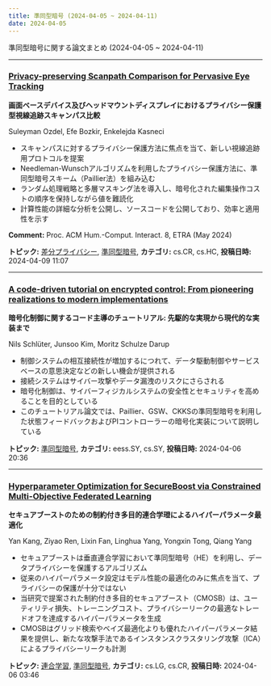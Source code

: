 ```yaml
---
title: 準同型暗号 (2024-04-05 ~ 2024-04-11)
date: 2024-04-05
---
```


準同型暗号に関する論文まとめ (2024-04-05 ~ 2024-04-11)


- - -

### [Privacy-preserving Scanpath Comparison for Pervasive Eye Tracking](http://arxiv.org/abs/2404.06216)

**画面ベースデバイス及びヘッドマウントディスプレイにおけるプライバシー保護型視線追跡スキャンパス比較**

Suleyman Ozdel, Efe Bozkir, Enkelejda Kasneci

- スキャンパスに対するプライバシー保護方法に焦点を当て、新しい視線追跡用プロトコルを提案
- Needleman-Wunschアルゴリズムを利用したプライバシー保護方法に、準同型暗号スキーム（Paillier法）を組み込む
- ランダム処理戦略と多層マスキング法を導入し、暗号化された編集操作コストの順序を保持しながら値を難読化
- 計算性能の詳細な分析を公開し、ソースコードを公開しており、効率と適用性を示す

**Comment:** Proc. ACM Hum.-Comput. Interact. 8, ETRA (May 2024)

**トピック:** [差分プライバシー](dp), [準同型暗号](he), **カテゴリ:** cs.CR, cs.HC, **投稿日時:** 2024-04-09 11:07


- - -

### [A code-driven tutorial on encrypted control: From pioneering realizations to modern implementations](http://arxiv.org/abs/2404.04727)

**暗号化制御に関するコード主導のチュートリアル: 先駆的な実現から現代的な実装まで**

Nils Schlüter, Junsoo Kim, Moritz Schulze Darup

- 制御システムの相互接続性が増加するにつれて、データ駆動制御やサービスベースの意思決定などの新しい機会が提供される
- 接続システムはサイバー攻撃やデータ漏洩のリスクにさらされる
- 暗号化制御は、サイバーフィジカルシステムの安全性とセキュリティを高めることを目的としている
- このチュートリアル論文では、Paillier、GSW、CKKSの準同型暗号を利用した状態フィードバックおよびPIコントローラーの暗号化実装について説明している



**トピック:** [準同型暗号](he), **カテゴリ:** eess.SY, cs.SY, **投稿日時:** 2024-04-06 20:36


- - -

### [Hyperparameter Optimization for SecureBoost via Constrained Multi-Objective Federated Learning](http://arxiv.org/abs/2404.04490)

**セキュアブーストのための制約付き多目的連合学璒によるハイパーパラメータ最適化**

Yan Kang, Ziyao Ren, Lixin Fan, Linghua Yang, Yongxin Tong, Qiang Yang

- セキュアブーストは垂直連合学習において準同型暗号（HE）を利用し、データプライバシーを保護するアルゴリズム
- 従来のハイパーパラメータ設定はモデル性能の最適化のみに焦点を当て、プライバシーの保護が十分ではない
- 当研究で提案された制約付き多目的セキュアブースト（CMOSB）は、ユーティリティ損失、トレーニングコスト、プライバシーリークの最適なトレードオフを達成するハイパーパラメータを生成
- CMOSBはグリッド検索やベイズ最適化よりも優れたハイパーパラメータ結果を提供し、新たな攻撃手法であるインスタンスクラスタリング攻撃（ICA）によるプライバシーリークも計測



**トピック:** [連合学習](fl), [準同型暗号](he), **カテゴリ:** cs.LG, cs.CR, **投稿日時:** 2024-04-06 03:46
